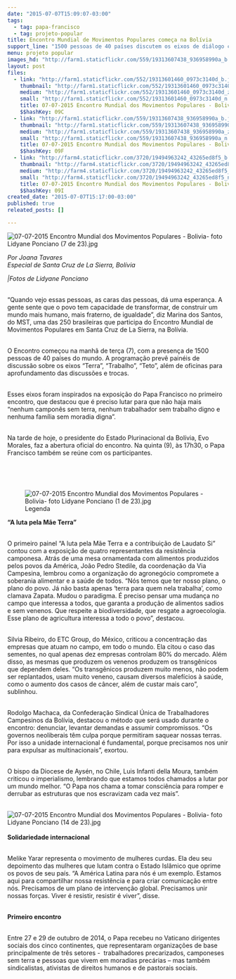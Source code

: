 ```yaml
---
date: "2015-07-07T15:09:07-03:00"
tags:
  - tag: papa-francisco
  - tag: projeto-popular
title: Encontro Mundial de Movimentos Populares começa na Bolívia
support_line: "1500 pessoas de 40 países discutem os eixos de diálogo com o Papa, que participa do evento na quinta (7)."
menu: projeto popular
images_hd: "http://farm1.staticflickr.com/559/19313607438_936958990a_b.jpg"
layout: post
files:
  - link: "http://farm1.staticflickr.com/552/19313601460_0973c3140d_b.jpg"
    thumbnail: "http://farm1.staticflickr.com/552/19313601460_0973c3140d_t.jpg"
    medium: "http://farm1.staticflickr.com/552/19313601460_0973c3140d_z.jpg"
    small: "http://farm1.staticflickr.com/552/19313601460_0973c3140d_n.jpg"
    title: 07-07-2015 Encontro Mundial dos Movimentos Populares - Bolivia- foto Lidyane Ponciano (14 de 23).jpg
    $$hashKey: 09C
  - link: "http://farm1.staticflickr.com/559/19313607438_936958990a_b.jpg"
    thumbnail: "http://farm1.staticflickr.com/559/19313607438_936958990a_t.jpg"
    medium: "http://farm1.staticflickr.com/559/19313607438_936958990a_z.jpg"
    small: "http://farm1.staticflickr.com/559/19313607438_936958990a_n.jpg"
    title: 07-07-2015 Encontro Mundial dos Movimentos Populares - Bolivia- foto Lidyane Ponciano (7 de 23).jpg
    $$hashKey: 09F
  - link: "http://farm4.staticflickr.com/3720/19494963242_43265ed8f5_b.jpg"
    thumbnail: "http://farm4.staticflickr.com/3720/19494963242_43265ed8f5_t.jpg"
    medium: "http://farm4.staticflickr.com/3720/19494963242_43265ed8f5_z.jpg"
    small: "http://farm4.staticflickr.com/3720/19494963242_43265ed8f5_n.jpg"
    title: 07-07-2015 Encontro Mundial dos Movimentos Populares - Bolivia- foto Lidyane Ponciano (1 de 23).jpg
    $$hashKey: 09I
created_date: "2015-07-07T15:17:00-03:00"
published: true
releated_posts: []

---
```

<p><img alt="07-07-2015 Encontro Mundial dos Movimentos Populares - Bolivia- foto Lidyane Ponciano (7 de 23).jpg" src="http://farm1.staticflickr.com/559/19313607438_936958990a_b.jpg" /></p>

<p><em>Por Joana Tavares<br />
Especial de Santa Cruz de La Sierra, Bol&iacute;via</em></p>

<p><em>|Fotos de Lidyane Ponciano</em></p>

<p><br />
&ldquo;Quando vejo essas pessoas, as caras das pessoas, d&aacute; uma esperan&ccedil;a. A gente sente que o povo tem capacidade de transformar, de construir um mundo mais humano, mais fraterno, de igualdade&rdquo;, diz Marina dos Santos, do MST, uma das 250 brasileiras que participa do Encontro Mundial de Movimentos Populares em Santa Cruz de La Sierra, na Bol&iacute;via.</p>

<p><br />
O Encontro come&ccedil;ou na manh&atilde; de ter&ccedil;a (7), com a presen&ccedil;a de 1500 pessoas de 40 pa&iacute;ses do mundo. A programa&ccedil;&atilde;o prev&ecirc; pain&eacute;is de discuss&atilde;o sobre os eixos &ldquo;Terra&rdquo;, &ldquo;Trabalho&rdquo;, &ldquo;Teto&rdquo;, al&eacute;m de oficinas para aprofundamento das discuss&otilde;es e trocas.</p>

<p><br />
Esses eixos foram inspirados na exposi&ccedil;&atilde;o do Papa Francisco no primeiro encontro, que destacou que &eacute; preciso lutar para que n&atilde;o haja mais &ldquo;nenhum campon&ecirc;s sem terra, nenhum trabalhador sem trabalho digno e nenhuma fam&iacute;lia sem moradia digna&rdquo;.</p>

<p><br />
Na tarde de hoje, o presidente do Estado Plurinacional da Bol&iacute;via, Evo Morales, faz a abertura oficial do encontro. Na quinta (9), &agrave;s 17h30, o Papa Francisco tamb&eacute;m se re&uacute;ne com os participantes.</p>

<p><br />
&nbsp;</p>

<figure class="image" style="float:right"><img alt="07-07-2015 Encontro Mundial dos Movimentos Populares - Bolivia- foto Lidyane Ponciano (1 de 23).jpg" src="http://farm4.staticflickr.com/3720/19494963242_43265ed8f5_b.jpg" />
<figcaption>Legenda</figcaption>
</figure>

<p><strong>&ldquo;A luta pela M&atilde;e Terra&rdquo;</strong></p>

<p><br />
O primeiro painel &ldquo;A luta pela M&atilde;e Terra e a contribui&ccedil;&atilde;o de Laudato Si&rdquo; contou com a exposi&ccedil;&atilde;o de quatro representantes da resist&ecirc;ncia camponesa. Atr&aacute;s de uma mesa ornamentada com alimentos produzidos pelos povos da Am&eacute;rica, Jo&atilde;o Pedro Stedile, da coordena&ccedil;&atilde;o da Via Campesina, lembrou como a organiza&ccedil;&atilde;o do agroneg&oacute;cio compromete a soberania alimentar e a sa&uacute;de de todos. &ldquo;N&oacute;s temos que ter nosso plano, o plano do povo. J&aacute; n&atilde;o basta apenas &lsquo;terra para quem nela trabalha&rsquo;, como clamava Zapata. Mudou o paradigma. &Eacute; preciso pensar uma mudan&ccedil;a no campo que interessa a todos, que garanta a produ&ccedil;&atilde;o de alimentos sadios e sem venenos. Que respeite a biodiversidade, que resgate a agroecologia. Esse plano de agricultura interessa a todo o povo&rdquo;, destacou.</p>

<p><br />
Silvia Ribeiro, do ETC Group, do M&eacute;xico, criticou a concentra&ccedil;&atilde;o das empresas que atuam no campo, em todo o mundo. Ela citou o caso das sementes, no qual apenas dez empresas controlam 80% do mercado. Al&eacute;m disso, as mesmas que produzem os venenos produzem os transg&ecirc;nicos que dependem deles. &ldquo;Os transg&ecirc;nicos produzem muito menos, n&atilde;o podem ser replantados, usam muito veneno, causam diversos malef&iacute;cios &agrave; sa&uacute;de, como o aumento dos casos de c&acirc;ncer, al&eacute;m de custar mais caro&rdquo;, sublinhou.</p>

<p><br />
Rodolgo Machaca, da Confedera&ccedil;&atilde;o Sindical &Uacute;nica de Trabalhadores Campesinos da Bol&iacute;via, destacou o m&eacute;todo que ser&aacute; usado durante o encontro: denunciar, levantar demandas e assumir compromissos. &ldquo;Os governos neoliberais t&ecirc;m culpa porque permitiram saquear nossas terras. Por isso a unidade internacional &eacute; fundamental, porque precisamos nos unir para expulsar as multinacionais&rdquo;, exortou.</p>

<p><br />
O bispo da Diocese de Ays&eacute;n, no Chile, Luis Infanti della Moura, tamb&eacute;m criticou o imperialismo, lembrando que estamos todos chamados a lutar por um mundo melhor. &ldquo;O Papa nos chama a tomar consci&ecirc;ncia para romper e derrubar as estruturas que nos escravizam cada vez mais&rdquo;.<br />
&nbsp;</p>

<p><img alt="07-07-2015 Encontro Mundial dos Movimentos Populares - Bolivia- foto Lidyane Ponciano (14 de 23).jpg" src="http://farm1.staticflickr.com/552/19313601460_0973c3140d_b.jpg" /><br />
<br />
<strong>Solidariedade internacional&nbsp;&nbsp; &nbsp;</strong></p>

<p><br />
Melike Yarar representa o movimento de mulheres curdas. Ela deu seu depoimento das mulheres que lutam contra o Estado Isl&acirc;mico que oprime os povos de seu pa&iacute;s. &ldquo;A Am&eacute;rica Latina para n&oacute;s &eacute; um exemplo. Estamos aqui para compartilhar nossa resist&ecirc;ncia e para criar comunica&ccedil;&atilde;o entre n&oacute;s. Precisamos de um plano de interven&ccedil;&atilde;o global. Precisamos unir nossas for&ccedil;as. Viver &eacute; resistir, resistir &eacute; viver&rdquo;, disse.</p>

<p><br />
<strong>Primeiro encontro</strong></p>

<p><br />
Entre 27 e 29 de outubro de 2014, o Papa recebeu no Vaticano dirigentes sociais dos cinco continentes, que representaram organiza&ccedil;&otilde;es de base principalmente de tr&ecirc;s setores -&nbsp; trabalhadores precarizados, camponeses sem terra e pessoas que vivem em moradias prec&aacute;rias &ndash; mas tamb&eacute;m sindicalistas, ativistas de direitos humanos e de pastorais sociais.</p>
